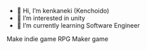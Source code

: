 - 👋 Hi, I’m kenkaneki (Kenchoido)
- 👀 I’m interested in unity
- 🌱 I’m currently learning Software Engineer

Make indie game
RPG Maker game
